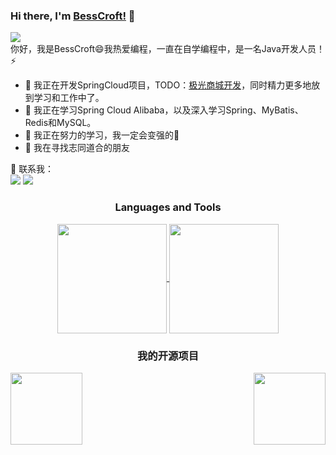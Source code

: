 ### Hi there, I'm [BessCroft!](https://52bess.com) 👋

![](https://komarev.com/ghpvc/?username=besscroft&style=flat-square&color=ff69b4)
<br />
你好，我是BessCroft😄我热爱编程，一直在自学编程中，是一名Java开发人员！⚡
<br />

- 🔭 我正在开发SpringCloud项目，TODO：[极光商城开发](https://github.com/besscroft/aurora-mall)，同时精力更多地放到学习和工作中了。
- 🤔 我正在学习Spring Cloud Alibaba，以及深入学习Spring、MyBatis、Redis和MySQL。
- 🌱 我正在努力的学习，我一定会变强的💪
- 👯 我在寻找志同道合的朋友

<p>
  💬 联系我：<br/>
  <a href="mailto:besscroft@foxmail.com?subject=[GitHub]%20🔥%20通过GitHub联系&body=亲爱的BessCroft%2C%0A%0A"><img src="https://img.shields.io/badge/e‑mail-D14836.svg?style=for-the-badge&logo=GMail&logoColor=white"/></a>
  <a href="https://linkedin.com/in/bess-croft-ba94bb145/"><img src="https://img.shields.io/badge/linkedin-0077B5.svg?style=for-the-badge&logo=linkedin&logoColor=white"/></a>
</p>

<h3 align="center">Languages and Tools</h3>
<p align=center>
  <a href="https://github.com/anuraghazra/github-readme-stats" title="Go to Source">
    <img height=175 align="center" src="https://github-readme-stats.vercel.app/api?username=besscroft&show_icons=true&theme=radical">
  </a>
  <a href="https://github.com/anuraghazra/github-readme-stats">
  <img height=175 align="center" src="https://github-readme-stats.vercel.app/api/top-langs/?username=besscroft&hide=c%23,powershell,java&title_color=2aa889&text_color=99d1ce&icon_color=2bbc8a&bg_color=0c1014&langs_count=8&layout=compact" />
  </a>
</p>

<h3 align="center">我的开源项目</h3>
<p width="100%" align="center">
  <a align="left" href="https://github.com/besscroft/aurora-mall" title="Algorithms"><img align="left" height="115" src="https://github-readme-stats.vercel.app/api/pin/?username=besscroft&repo=aurora-mall&theme=gotham"></a><a align="right" href="https://github.com/besscroft/HP-OMEN-3-Hackintosh" title="Data Structures"><img align="right" height="115" src="https://github-readme-stats.vercel.app/api/pin/?username=besscroft&repo=HP-OMEN-3-Hackintosh&theme=gotham"></a>
</p>
